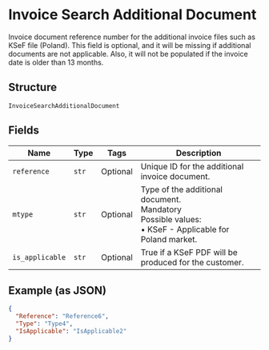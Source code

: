 
# Invoice Search Additional Document

Invoice document reference number for the additional invoice files such as KSeF file (Poland). This field is optional, and it will be missing if additional documents are not applicable. Also, it will not be populated if the invoice date is older than 13 months.

## Structure

`InvoiceSearchAdditionalDocument`

## Fields

| Name | Type | Tags | Description |
|  --- | --- | --- | --- |
| `reference` | `str` | Optional | Unique ID for the additional invoice document. |
| `mtype` | `str` | Optional | Type of the additional document.<br>Mandatory<br>Possible values:<br>•    KSeF - Applicable for Poland market. |
| `is_applicable` | `str` | Optional | True if a KSeF PDF will be produced for the customer. |

## Example (as JSON)

```json
{
  "Reference": "Reference6",
  "Type": "Type4",
  "IsApplicable": "IsApplicable2"
}
```

